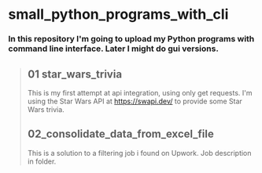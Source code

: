 # small_python_programs_with_cli

### In this repository I'm going to upload my **Python** programs with command line interface. Later I might do gui versions.

> ## 01 star_wars_trivia
> This is my first attempt at api integration, using only get requests. I'm using the Star Wars API at https://swapi.dev/ to provide some Star Wars trivia.
>
> ## 02_consolidate_data_from_excel_file
> This is a solution to a filtering job i found on Upwork. Job description in folder.
